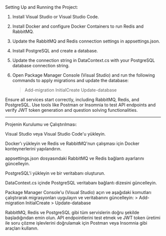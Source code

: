 Setting Up and Running the Project:

1. Install Visual Studio or Visual Studio Code.

2. Install Docker and configure Docker Containers to run Redis and RabbitMQ.

3. Update the RabbitMQ and Redis connection settings in appsettings.json.

4. Install PostgreSQL and create a database.

5. Update the connection string in DataContext.cs with your PostgreSQL database connection string.

6. Open Package Manager Console (Visual Studio) and run the following commands to apply migrations and update the database:
   > Add-migration InitialCreate
   > Update-database

Ensure all services start correctly, including RabbitMQ, Redis, and PostgreSQL.
Use tools like Postman or Insomnia to test API endpoints and verify JWT token generation and question solving functionalities.

---------------------------------------------------------------------------------------------------------------------------------

Projenin Kurulumu ve Çalıştırılması:

Visual Studio veya Visual Studio Code'u yükleyin.

Docker'ı yükleyin ve Redis ve RabbitMQ'nun çalışması için Docker konteynerlerini yapılandırın.

appsettings.json dosyasındaki RabbitMQ ve Redis bağlantı ayarlarını güncelleyin.

PostgreSQL'i yükleyin ve bir veritabanı oluşturun.

DataContext.cs içinde PostgreSQL veritabanı bağlantı dizesini güncelleyin.

Package Manager Console'u (Visual Studio) açın ve aşağıdaki komutları çalıştırarak migrasyonları uygulayın ve veritabanını güncelleyin:
    > Add-migration InitialCreate
    > Update-database

RabbitMQ, Redis ve PostgreSQL gibi tüm servislerin doğru şekilde başladığından emin olun.
API endpointlerini test etmek ve JWT token üretimi ile soru çözme işlevlerini doğrulamak için Postman veya Insomnia gibi araçları kullanın.
